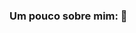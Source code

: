 ### Um pouco sobre mim: 👋

<!--
**JorgeLky/JorgeLky** is a ✨ _special_ ✨ repository because its `README.md` (this file) appears on your GitHub profile.

Prazer, sou o Jorge Lucas (não sou o diretor de star wars e.e), mineiro, 25 anos, atualmente cursando desenvolvimento full stack na Trybe <3.
Amo jogos de todos os tipos, com preferência em jogos online :dragon:, e com uma paixão por jogos retrôs e jogos indies <3.
Apaixonado por tecnologia desde quando eu era um suricatinho :two_hearts:.
Um apreciador de músicas de todo tipo :musical_note:

Linkedin: https://www.linkedin.com/in/jorge-lucas-b9a2331a7/
E-mail: jorge.lucas2264@gmail.com
